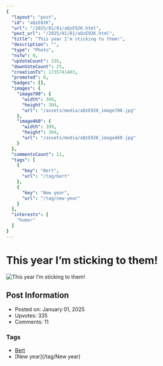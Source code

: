 ```yaml
---
{
  "layout": "post",
  "id": "aQzE92K",
  "url": "/2025/01/01/aQzE92K.html",
  "post_url": "/2025/01/01/aQzE92K.html",
  "title": "This year I’m sticking to them!",
  "description": "",
  "type": "Photo",
  "nsfw": 0,
  "upVoteCount": 335,
  "downVoteCount": 25,
  "creationTs": 1735741403,
  "promoted": 0,
  "badges": [],
  "images": {
    "image700": {
      "width": 399,
      "height": 304,
      "url": "/assets/media/aQzE92K_image700.jpg"
    },
    "image460": {
      "width": 399,
      "height": 304,
      "url": "/assets/media/aQzE92K_image460.jpg"
    }
  },
  "commentsCount": 11,
  "tags": [
    {
      "key": "Bert",
      "url": "/tag/bert"
    },
    {
      "key": "New year",
      "url": "/tag/new-year"
    }
  ],
  "interests": [
    "humor"
  ]
}
---
```


# This year I’m sticking to them!

![This year I’m sticking to them!](/assets/media/aQzE92K_image700.jpg)

## Post Information

- Posted on: January 01, 2025
- Upvotes: 335
- Comments: 11

### Tags

- [Bert](/tag/Bert)
- [New year](/tag/New year)
